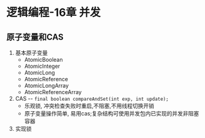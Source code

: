 # 逻辑编程-16章 并发

## 原子变量和CAS

1. 基本原子变量
    - AtomicBoolean
    - AtomicInteger
    - AtomicLong
    - AtomicReference
    - AtomicLongArray
    - AtomicReferenceArray
2. CAS -- `final boolean compareAndSet(int exp, int update);`
    - 乐观锁, 冲突检查失败时重启,不阻塞,不用线程切换开销
    - 原子变量操作简单, 易用cas;复杂结构可使用并发包内已实现的并发非阻塞容器
3. 实现锁
